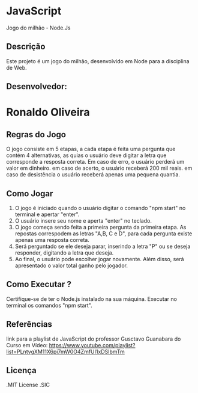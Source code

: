 # JavaScript
 Jogo do milhão - Node.Js

 ## Descrição
 Este projeto é um jogo do milhão, desenvolvido em Node para a disciplina de Web.

 ## Desenvolvedor: 
 # Ronaldo Oliveira

 ## Regras do Jogo
 O jogo consiste em 5 etapas, a cada etapa é feita uma pergunta que contém 4 alternativas, as quias o usuário deve digitar a letra que corresponde a resposta correta. Em caso de erro, o usuário perderá um valor em dinheiro. em caso de acerto, o usuário receberá 200 mil reais.
 em caso de desistência o usuário receberá apenas uma pequena quantia. 

 ## Como Jogar
 1. O jogo é iniciado quando o usuário digitar o comando "npm start" no terminal e apertar "enter".
 2. O usuário insere seu nome e aperta "enter" no teclado.
 3. O jogo começa sendo feita a primeira pergunta da primeira etapa. As repostas correspodem as letras "A,B, C e D", para cada pergunta existe apenas uma resposta correta. 
 4. Será perguntado se ele deseja parar, inserindo a letra "P" ou se deseja responder, digitando a letra que deseja.
 5. Ao final, o usuário pode escolher jogar novamente. Além disso, será apresentado o valor total ganho pelo jogador.

 ## Como Executar ?
 Certifique-se de ter o Node.js instalado na sua máquina. 
 Executar no terminal os comandos "npm start".

 ## Referências
link para a playlist de JavaScript do professor Gusctavo Guanabara do Curso em Vídeo:
https://www.youtube.com/playlist?list=PLntvgXM11X6pi7mW0O4ZmfUI1xDSIbmTm

 ## Licença
 .MIT License
 .SIC

